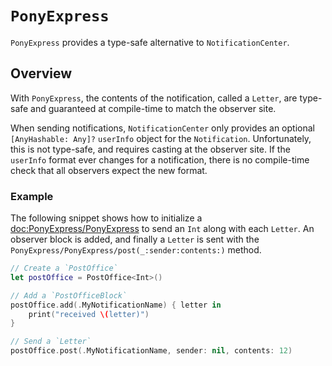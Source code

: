 # ``PonyExpress``

`PonyExpress` provides a type-safe alternative to `NotificationCenter`.

## Overview

With `PonyExpress`, the contents of the notification, called a ``Letter``, are type-safe
and guaranteed at compile-time to match the observer site.

When sending notifications, `NotificationCenter` only provides an optional `[AnyHashable: Any]?`
`userInfo` object for the `Notification`. Unfortunately, this is not type-safe,
and requires casting at the observer site. If the `userInfo` format ever changes
for a notification, there is no compile-time check that all observers expect the new
format.

### Example

The following snippet shows how to initialize a <doc:PonyExpress/PonyExpress> to send an `Int`
along with each ``Letter``. An observer block is added, and finally a ``Letter``
is sent with the ``PonyExpress/PonyExpress/post(_:sender:contents:)`` method.

```swift
// Create a `PostOffice`
let postOffice = PostOffice<Int>()

// Add a `PostOfficeBlock`
postOffice.add(.MyNotificationName) { letter in
    print("received \(letter)")
}

// Send a `Letter`
postOffice.post(.MyNotificationName, sender: nil, contents: 12)
```
